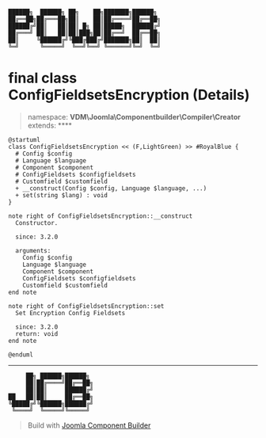 ```
██████╗  ██████╗ ██╗    ██╗███████╗██████╗
██╔══██╗██╔═══██╗██║    ██║██╔════╝██╔══██╗
██████╔╝██║   ██║██║ █╗ ██║█████╗  ██████╔╝
██╔═══╝ ██║   ██║██║███╗██║██╔══╝  ██╔══██╗
██║     ╚██████╔╝╚███╔███╔╝███████╗██║  ██║
╚═╝      ╚═════╝  ╚══╝╚══╝ ╚══════╝╚═╝  ╚═╝
```
# final class ConfigFieldsetsEncryption (Details)
> namespace: **VDM\Joomla\Componentbuilder\Compiler\Creator**
> extends: ****
```uml
@startuml
class ConfigFieldsetsEncryption << (F,LightGreen) >> #RoyalBlue {
  # Config $config
  # Language $language
  # Component $component
  # ConfigFieldsets $configfieldsets
  # Customfield $customfield
  + __construct(Config $config, Language $language, ...)
  + set(string $lang) : void
}

note right of ConfigFieldsetsEncryption::__construct
  Constructor.

  since: 3.2.0
  
  arguments:
    Config $config
    Language $language
    Component $component
    ConfigFieldsets $configfieldsets
    Customfield $customfield
end note

note right of ConfigFieldsetsEncryption::set
  Set Encryption Config Fieldsets

  since: 3.2.0
  return: void
end note
 
@enduml
```

---
```
     ██╗ ██████╗██████╗
     ██║██╔════╝██╔══██╗
     ██║██║     ██████╔╝
██   ██║██║     ██╔══██╗
╚█████╔╝╚██████╗██████╔╝
 ╚════╝  ╚═════╝╚═════╝
```
> Build with [Joomla Component Builder](https://git.vdm.dev/joomla/Component-Builder)

